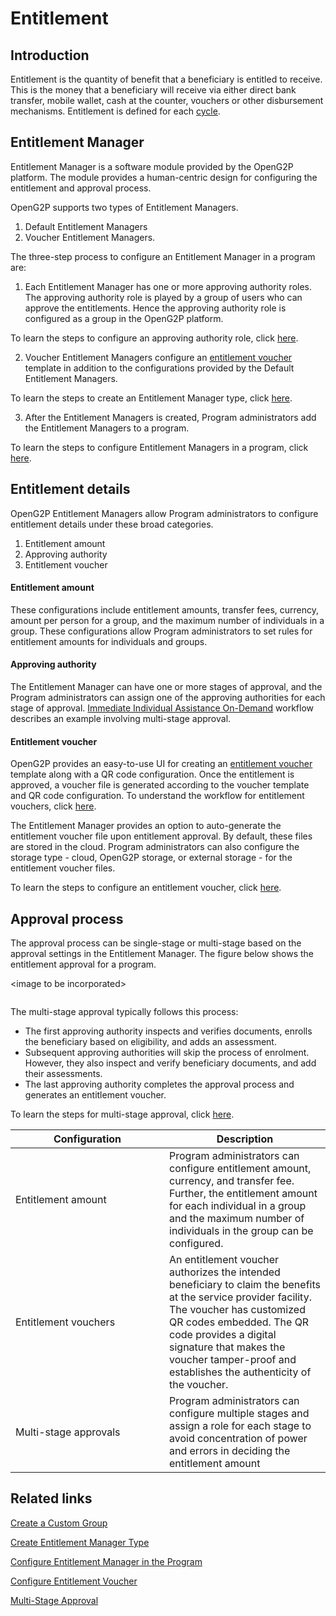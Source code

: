 # Entitlement

## Introduction

Entitlement is the quantity of benefit that a beneficiary is entitled to receive. This is the money that a beneficiary will receive via either direct bank transfer, mobile wallet, cash at the counter, vouchers or other disbursement mechanisms. Entitlement is defined for each [cycle](disbursement-cycles/).

## Entitlement Manager

Entitlement Manager is a software module provided by the OpenG2P platform. The module provides a human-centric design for configuring the entitlement and approval process.&#x20;

OpenG2P supports two types of Entitlement Managers.

1. Default Entitlement Managers
2. Voucher Entitlement Managers.&#x20;

The three-step process to configure an Entitlement Manager in a program are:

1. Each Entitlement Manager has one or more approving authority roles. The approving authority role is played by a group of users who can approve the entitlements. Hence the approving authority role is configured as a group in the OpenG2P platform.

&#x20;       To learn the steps to configure an approving authority role, click [here](https://github.com/OpenG2P/openg2p-documentation/blob/1.2.1/platform/modules/guides/user-guides/create-entitlement-manager-role.md).

2. Voucher Entitlement Managers configure an [entitlement voucher](https://github.com/OpenG2P/openg2p-documentation/blob/1.2.1/platform/modules/eligibility-and-enrolment/payment-types/voucher.md) template in addition to the configurations provided by the Default Entitlement Managers.

&#x20;       To learn the steps to create an Entitlement Manager type, click [here](https://github.com/OpenG2P/openg2p-documentation/blob/1.2.1/platform/modules/program-and-beneficiary-management-system/broken-reference/README.md).

3. After the Entitlement Managers is created, Program administrators add the Entitlement Managers to a program.

&#x20;       To learn the steps to configure Entitlement Managers in a program, click [here](https://github.com/OpenG2P/openg2p-documentation/blob/1.2.1/platform/modules/program-and-beneficiary-management-system/broken-reference/README.md).

## Entitlement details

OpenG2P Entitlement Managers allow Program administrators to configure entitlement details under these broad categories.

1. Entitlement amount
2. Approving authority
3. Entitlement voucher

#### Entitlement amount

These configurations include entitlement amounts, transfer fees, currency, amount per person for a group, and the maximum number of individuals in a group. These configurations allow Program administrators to set rules for entitlement amounts for individuals and groups.

#### Approving authority

The Entitlement Manager can have one or more stages of approval, and the Program administrators can assign one of the approving authorities for each stage of approval. [Immediate Individual Assistance On-Demand](https://github.com/OpenG2P/openg2p-documentation/blob/1.2.1/platform/modules/workflows/on-demand-assistance.md) workflow describes an example involving multi-stage approval.

#### Entitlement voucher

OpenG2P provides an easy-to-use UI for creating an [entitlement voucher](https://github.com/OpenG2P/openg2p-documentation/blob/1.2.1/platform/modules/eligibility-and-enrolment/payment-types/voucher.md) template along with a QR code configuration. Once the entitlement is approved, a voucher file is generated according to the voucher template and QR code configuration. To understand the workflow for entitlement vouchers, click [here](https://github.com/OpenG2P/openg2p-documentation/blob/1.2.1/platform/modules/workflows/on-demand-assistance.md).

The Entitlement Manager provides an option to auto-generate the entitlement voucher file upon entitlement approval. By default, these files are stored in the cloud. Program administrators can also configure the storage type - cloud, OpenG2P storage, or external storage - for the entitlement voucher files.&#x20;

&#x20;To learn the steps to configure an entitlement voucher, click [here](https://github.com/OpenG2P/openg2p-documentation/blob/1.2.1/platform/modules/program-and-beneficiary-management-system/broken-reference/README.md).

## Approval process

The approval process can be single-stage or multi-stage based on the approval settings in the Entitlement Manager. The figure below shows the entitlement approval for a program.

\<image to be incorporated>

<figure><img src="https://github.com/OpenG2P/openg2p-documentation/blob/1.2.1/platform/modules/.gitbook/assets/approval-process.png" alt=""><figcaption></figcaption></figure>

The multi-stage approval typically follows this process:

* The first approving authority inspects and verifies documents, enrolls the beneficiary based on eligibility, and adds an assessment.
* Subsequent approving authorities will skip the process of enrolment. However, they also inspect and verify beneficiary documents, and add their assessments.
* The last approving authority completes the approval process and generates an entitlement voucher.

To learn the steps for multi-stage approval, click [here](https://github.com/OpenG2P/openg2p-documentation/blob/1.2.1/platform/modules/guides/user-guides/multi-stage-approval.md).

<table><thead><tr><th width="230">Configuration</th><th>Description</th></tr></thead><tbody><tr><td>Entitlement amount</td><td>Program administrators can configure entitlement amount, currency, and transfer fee. Further, the entitlement amount for each individual in a group and the maximum number of individuals in the group can be configured.</td></tr><tr><td>Entitlement vouchers</td><td>An entitlement voucher authorizes the intended beneficiary to claim the benefits at the service provider facility. The voucher has customized QR codes embedded. The QR code provides a digital signature that makes the voucher tamper-proof and establishes the authenticity of the voucher.</td></tr><tr><td>Multi-stage approvals</td><td>Program administrators can configure multiple stages and assign a role for each stage to avoid concentration of power and errors in deciding the entitlement amount</td></tr></tbody></table>

## Related links

[Create a Custom Group](https://github.com/OpenG2P/openg2p-documentation/blob/1.2.1/platform/modules/guides/user-guides/create-entitlement-manager-role.md)

[Create Entitlement Manager Type](https://github.com/OpenG2P/openg2p-documentation/blob/1.2.1/platform/modules/program-and-beneficiary-management-system/broken-reference/README.md)

[Configure Entitlement Manager in the Program](https://github.com/OpenG2P/openg2p-documentation/blob/1.2.1/platform/modules/program-and-beneficiary-management-system/broken-reference/README.md)

[Configure Entitlement Voucher](https://github.com/OpenG2P/openg2p-documentation/blob/1.2.1/platform/modules/program-and-beneficiary-management-system/broken-reference/README.md)

[Multi-Stage Approval](https://github.com/OpenG2P/openg2p-documentation/blob/1.2.1/platform/modules/guides/user-guides/multi-stage-approval.md)

